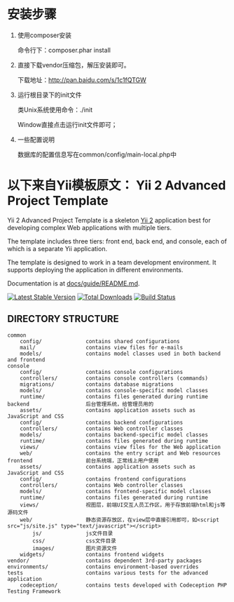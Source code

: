 安装步骤
===============================

1. 使用composer安装

	命令行下：composer.phar install
    
2. 直接下载vendor压缩包，解压安装即可。

	下载地址：http://pan.baidu.com/s/1c1fQTGW

3. 运行根目录下的init文件

	类Unix系统使用命令：./init

	Window直接点击运行init文件即可；

4. 一些配置说明

	数据库的配置信息写在common/config/main-local.php中

以下来自Yii模板原文：
Yii 2 Advanced Project Template
===============================

Yii 2 Advanced Project Template is a skeleton [Yii 2](http://www.yiiframework.com/) application best for
developing complex Web applications with multiple tiers.

The template includes three tiers: front end, back end, and console, each of which
is a separate Yii application.

The template is designed to work in a team development environment. It supports
deploying the application in different environments.

Documentation is at [docs/guide/README.md](docs/guide/README.md).

[![Latest Stable Version](https://poser.pugx.org/yiisoft/yii2-app-advanced/v/stable.png)](https://packagist.org/packages/yiisoft/yii2-app-advanced)
[![Total Downloads](https://poser.pugx.org/yiisoft/yii2-app-advanced/downloads.png)](https://packagist.org/packages/yiisoft/yii2-app-advanced)
[![Build Status](https://travis-ci.org/yiisoft/yii2-app-advanced.svg?branch=master)](https://travis-ci.org/yiisoft/yii2-app-advanced)

DIRECTORY STRUCTURE
-------------------

```
common
    config/              contains shared configurations
    mail/                contains view files for e-mails
    models/              contains model classes used in both backend and frontend
console
    config/              contains console configurations
    controllers/         contains console controllers (commands)
    migrations/          contains database migrations
    models/              contains console-specific model classes
    runtime/             contains files generated during runtime
backend                  后台管理系统，给管理员用的
    assets/              contains application assets such as JavaScript and CSS
    config/              contains backend configurations
    controllers/         contains Web controller classes
    models/              contains backend-specific model classes
    runtime/             contains files generated during runtime
    views/               contains view files for the Web application
    web/                 contains the entry script and Web resources
frontend                 前台系统端，正常线上用户使用
    assets/              contains application assets such as JavaScript and CSS
    config/              contains frontend configurations
    controllers/         contains Web controller classes
    models/              contains frontend-specific model classes
    runtime/             contains files generated during runtime
    views/               视图层，前端UI交互人员工作区，用于存放前端html和js等源码文件
    web/                 静态资源存放区，在view层中直接引用即可，如<script src="js/site.js" type="text/javascript"></script>
        js/              js文件目录
        css/             css文件目录
        images/          图片资源文件
    widgets/             contains frontend widgets
vendor/                  contains dependent 3rd-party packages
environments/            contains environment-based overrides
tests                    contains various tests for the advanced application
    codeception/         contains tests developed with Codeception PHP Testing Framework
```